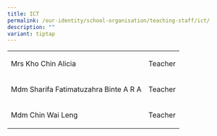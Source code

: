 ```yaml
---
title: ICT
permalink: /our-identity/school-organisation/teaching-staff/ict/
description: ""
variant: tiptap
---
```

<table style="minWidth: 50px">
<colgroup>
<col>
<col>
</colgroup>
<tbody>
<tr>
<td rowspan="1" colspan="1">
<p>Mrs Kho Chin Alicia</p>
</td>
<td rowspan="1" colspan="1">
<p>Teacher</p>
</td>
</tr>
<tr>
<td rowspan="1" colspan="1">
<p>Mdm Sharifa Fatimatuzahra Binte A R A</p>
</td>
<td rowspan="1" colspan="1">
<p>Teacher</p>
</td>
</tr>
<tr>
<td rowspan="1" colspan="1">
<p>Mdm Chin Wai Leng</p>
</td>
<td rowspan="1" colspan="1">
<p>Teacher</p>
</td>
</tr>
</tbody>
</table>
<p></p>